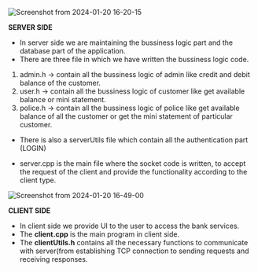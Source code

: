 ![Screenshot from 2024-01-20 16-20-15](https://github.com/saluja19/BANKING-SYSTEM/assets/100374007/4d3e0636-548c-4a2c-a35b-3470698f6a8a)

**SERVER SIDE**

* In server side we are maintaining the bussiness logic part and the database part of the application.
* There are three file in which we have written the bussiness logic code.

1. admin.h -> contain all the bussiness logic of admin like credit and debit balance of the customer.
2. user.h -> contain all the bussiness logic of customer like get available balance or mini statement.
3. police.h -> contain all the bussiness logic of police like get available balance of all the customer or get the mini statement of particular customer.

* There is also a serverUtils file which contain all the authentication part (LOGIN)

* server.cpp is the main file where the socket code is written, to accept the request of the client and provide the functionality according to the client type.

![Screenshot from 2024-01-20 16-49-00](https://github.com/saluja19/BANKING-SYSTEM/assets/69160216/5b2baa57-736a-41a3-88c0-10c1bee33b55)

**CLIENT SIDE**

* In client side we provide UI to the user to access the bank services.
* The **client.cpp** is the main program in client side.
* The **clientUtils.h** contains all the necessary functions to communicate with server(from establishing TCP connection to sending requests and receiving responses.
